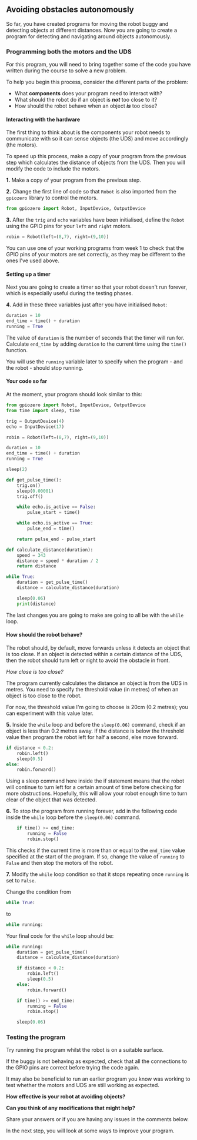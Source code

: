 [comment]: # (
Is this step open? Y/N
If so, short description of this step:
Related links:
Related files:
)

## Avoiding obstacles autonomously

So far, you have created programs for moving the robot buggy and detecting objects at different distances. Now you are going to create a program for detecting and navigating around objects autonomously.

### Programming both the motors and the UDS

For this program, you will need to bring together some of the code you have written during the course to solve a new problem. 

To help you begin this process, consider the different parts of the problem:

+ What **components** does your program need to interact with?
+ What should the robot do if an object is ***not*** too close to it?
+ How should the robot behave when an object ***is*** too close?

#### Interacting with the hardware

The first thing to think about is the components your robot needs to communicate with so it can sense objects (the UDS) and move accordingly (the motors).

To speed up this process, make a copy of your program from the previous step which calculates the distance of objects from the UDS. Then you will modify the code to include the motors.

**1.** Make a copy of your program from the previous step. 

**2.** Change the first line of code so that `Robot` is also imported from the `gpiozero` library to control the motors.

~~~ python
from gpiozero import Robot, InputDevice, OutputDevice
~~~

**3.** After the `trig` and `echo` variables have been initialised, define the `Robot` using the GPIO pins for your `left` and `right` motors. 

~~~ python
robin = Robot(left=(8,7), right=(9,10))
~~~

You can use one of your working programs from week 1 to check that the GPIO pins of your motors are set correctly, as they may be different to the ones I've used above.

#### Setting up a timer

Next you are going to create a timer so that your robot doesn't run forever, which is especially useful during the testing phases. 

**4.** Add in these three variables just after you have initialised `Robot`:

~~~ python 
duration = 10
end_time = time() + duration
running = True
~~~

The value of `duration` is the number of seconds that the timer will run for. Calculate `end_time` by adding `duration` to the current time using the `time()` function. 

You will use the `running` variable later to specify when the program - and the robot - should stop running.

#### Your code so far

At the moment, your program should look similar to this:

~~~ python
from gpiozero import Robot, InputDevice, OutputDevice
from time import sleep, time

trig = OutputDevice(4)
echo = InputDevice(17)

robin = Robot(left=(8,7), right=(9,10))

duration = 10
end_time = time() + duration
running = True

sleep(2)

def get_pulse_time():
    trig.on()
    sleep(0.00001)
    trig.off()

    while echo.is_active == False:
        pulse_start = time()

    while echo.is_active == True:
        pulse_end = time()

    return pulse_end - pulse_start

def calculate_distance(duration):
    speed = 343
    distance = speed * duration / 2
    return distance

while True:
    duration = get_pulse_time()
    distance = calculate_distance(duration)

    sleep(0.06)
    print(distance)
~~~

The last changes you are going to make are going to all be with the `while` loop. 

#### How should the robot behave?

The robot should, by default, move forwards unless it detects an object that is too close. If an object is detected within a certain distance of the UDS, then the robot should turn left or right to avoid the obstacle in front.

*How close is too close?*

The program currently calculates the distance an object is from the UDS in metres. You need to specify the threshold value (in metres) of when an object is too close to the robot.

For now, the threshold value I'm going to choose is 20cm (0.2 metres); you can experiment with this value later.

**5.** Inside the `while` loop and before the `sleep(0.06)` command, check if an object is less than 0.2 metres away. If the distance is below the threshold value then program the robot left for half a second, else move forward. 

~~~ python
if distance < 0.2:
    robin.left()
    sleep(0.5)
else:
    robin.forward()
~~~

Using a sleep command here inside the if statement means that the robot will continue to turn left for a certain amount of time before checking for more obstructions. Hopefully, this will allow your robot enough time to turn clear of the object that was detected.

**6.** To stop the program from running forever, add in the following code inside the `while` loop before the `sleep(0.06)` command.

~~~ python
    if time() >= end_time:
        running = False
        robin.stop()
~~~

This checks if the current time is more than or equal to the `end_time` value specified at the start of the program. If so, change the value of `running` to `False` and then stop the motors of the robot.

**7.** Modify the `while` loop condition so that it stops repeating once `running` is set to `False`.

Change the condition from

~~~ python
while True:
~~~
 
to

~~~ python
while running:
~~~

Your final code for the `while` loop should be:

~~~ python
while running:
    duration = get_pulse_time()
    distance = calculate_distance(duration)

    if distance < 0.2:
        robin.left()
        sleep(0.5)
    else:
        robin.forward()

    if time() >= end_time:
        running = False
        robin.stop()

    sleep(0.06)
~~~

### Testing the program

Try running the program whilst the robot is on a suitable surface.

If the buggy is not behaving as expected, check that all the connections to the GPIO pins are correct before trying the code again. 

It may also be beneficial to run an earlier program you know was working to test whether the motors and UDS are still working as expected.

**How effective is your robot at avoiding objects?**

**Can you think of any modifications that might help?**

Share your answers or if you are having any issues in the comments below.

In the next step, you will look at some ways to improve your program.
